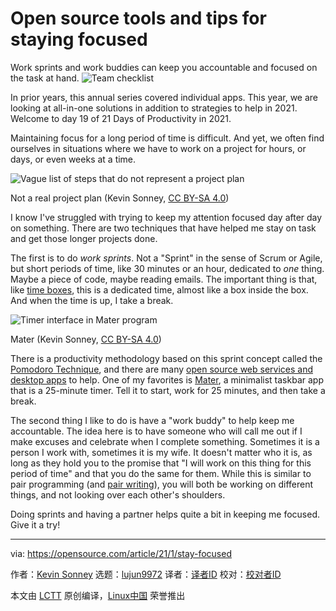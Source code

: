 [#]: collector: (lujun9972)
[#]: translator: ( )
[#]: reviewer: ( )
[#]: publisher: ( )
[#]: url: ( )
[#]: subject: (Open source tools and tips for staying focused)
[#]: via: (https://opensource.com/article/21/1/stay-focused)
[#]: author: (Kevin Sonney https://opensource.com/users/ksonney)

Open source tools and tips for staying focused
======
Work sprints and work buddies can keep you accountable and focused on
the task at hand.
![Team checklist][1]

In prior years, this annual series covered individual apps. This year, we are looking at all-in-one solutions in addition to strategies to help in 2021. Welcome to day 19 of 21 Days of Productivity in 2021.

Maintaining focus for a long period of time is difficult. And yet, we often find ourselves in situations where we have to work on a project for hours, or days, or even weeks at a time.

![Vague list of steps that do not represent a project plan][2]

Not a real project plan (Kevin Sonney, [CC BY-SA 4.0][3])

I know I've struggled with trying to keep my attention focused day after day on something. There are two techniques that have helped me stay on task and get those longer projects done.

The first is to do _work sprints_. Not a "Sprint" in the sense of Scrum or Agile, but short periods of time, like 30 minutes or an hour, dedicated to _one_ thing. Maybe a piece of code, maybe reading emails. The important thing is that, like [time boxes][4], this is a dedicated time, almost like a box inside the box. And when the time is up, I take a break.

![Timer interface in Mater program][5]

Mater (Kevin Sonney, [CC BY-SA 4.0][3])

There is a productivity methodology based on this sprint concept called the [Pomodoro Technique][6], and there are many [open source web services and desktop apps][7] to help. One of my favorites is [Mater][8], a minimalist taskbar app that is a 25-minute timer. Tell it to start, work for 25 minutes, and then take a break.

The second thing I like to do is have a "work buddy" to help keep me accountable. The idea here is to have someone who will call me out if I make excuses and celebrate when I complete something. Sometimes it is a person I work with, sometimes it is my wife. It doesn't matter who it is, as long as they hold you to the promise that "I will work on this thing for this period of time" and that you do the same for them. While this is similar to pair programming (and [pair writing][9]), you will both be working on different things, and not looking over each other's shoulders.

Doing sprints and having a partner helps quite a bit in keeping me focused. Give it a try!

--------------------------------------------------------------------------------

via: https://opensource.com/article/21/1/stay-focused

作者：[Kevin Sonney][a]
选题：[lujun9972][b]
译者：[译者ID](https://github.com/译者ID)
校对：[校对者ID](https://github.com/校对者ID)

本文由 [LCTT](https://github.com/LCTT/TranslateProject) 原创编译，[Linux中国](https://linux.cn/) 荣誉推出

[a]: https://opensource.com/users/ksonney
[b]: https://github.com/lujun9972
[1]: https://opensource.com/sites/default/files/styles/image-full-size/public/lead-images/checklist_todo_clock_time_team.png?itok=1z528Q0y (Team checklist)
[2]: https://opensource.com/sites/default/files/day19-image1.png
[3]: https://creativecommons.org/licenses/by-sa/4.0/
[4]: https://opensource.com/article/21/1/calendar-time-boxing
[5]: https://opensource.com/sites/default/files/day19-image2.png
[6]: https://en.wikipedia.org/wiki/Pomodoro_Technique
[7]: https://opensource.com/article/20/6/linux-time-management
[8]: https://github.com/jasonlong/mater
[9]: https://opensource.com/article/17/11/try-pair-writing
